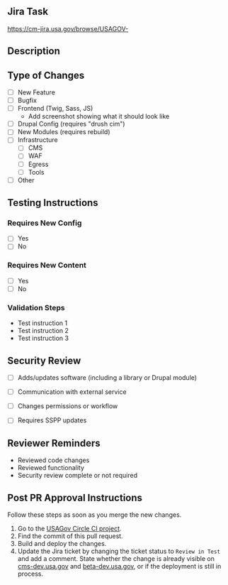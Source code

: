 <!--- Provide a general summary of your changes in the title above -->
## Jira Task
<!--- Provide a link to the Jira ticket -->
https://cm-jira.usa.gov/browse/USAGOV-

## Description
<!--- Summarize the changes made in this pull request, not what it's for. -->

## Type of Changes
<!--- Put an `x` in all the boxes that apply. -->
- [ ] New Feature
- [ ] Bugfix
- [ ] Frontend (Twig, Sass, JS)
  - Add screenshot showing what it should look like
- [ ] Drupal Config (requires "drush cim")
- [ ] New Modules (requires rebuild)
- [ ] Infrastructure
  - [ ] CMS
  - [ ] WAF
  - [ ] Egress
  - [ ] Tools
- [ ] Other

## Testing Instructions
<!-- This instructions are different from “testing instructions” in Jira – those are typically for Content/UX stakeholders -->
<!-- Not “see Jira” – if they are really the same, copy and paste. -->

### Requires New Config
- [ ] Yes
- [ ] No

### Requires New Content
- [ ] Yes
- [ ] No

### Validation Steps
- Test instruction 1
- Test instruction 2
- Test instruction 3

## Security Review
<!-- Checkboxes to indicate need for review -->

- [ ] Adds/updates software (including a library or Drupal module)
- [ ] Communication with external service
- [ ] Changes permissions or workflow
- [ ] Requires SSPP updates


## Reviewer Reminders
- Reviewed code changes
- Reviewed functionality
- Security review complete or not required

## Post PR Approval Instructions
Follow these steps as soon as you merge the new changes.

1. Go to the [USAGov Circle CI project](https://app.circleci.com/pipelines/github/usagov/usagov-2021).
2. Find the commit of this pull request.
3. Build and deploy the changes.
4. Update the Jira ticket by changing the ticket status to `Review in Test` and add a comment. State whether the change is already visible on [cms-dev.usa.gov](http://cms-dev.usa.gov/) and [beta-dev.usa.gov](http://beta-dev.usa.gov/), or if the deployment is still in process.
